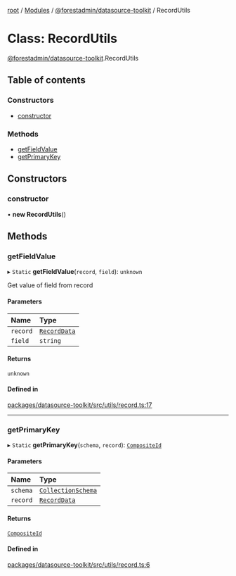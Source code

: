 [root](../README.md) / [Modules](../modules.md) / [@forestadmin/datasource-toolkit](../modules/forestadmin_datasource_toolkit.md) / RecordUtils

# Class: RecordUtils

[@forestadmin/datasource-toolkit](../modules/forestadmin_datasource_toolkit.md).RecordUtils

## Table of contents

### Constructors

- [constructor](forestadmin_datasource_toolkit.RecordUtils.md#constructor)

### Methods

- [getFieldValue](forestadmin_datasource_toolkit.RecordUtils.md#getfieldvalue)
- [getPrimaryKey](forestadmin_datasource_toolkit.RecordUtils.md#getprimarykey)

## Constructors

### constructor

• **new RecordUtils**()

## Methods

### getFieldValue

▸ `Static` **getFieldValue**(`record`, `field`): `unknown`

Get value of field from record

#### Parameters

| Name | Type |
| :------ | :------ |
| `record` | [`RecordData`](../modules/forestadmin_datasource_toolkit.md#recorddata) |
| `field` | `string` |

#### Returns

`unknown`

#### Defined in

[packages/datasource-toolkit/src/utils/record.ts:17](https://github.com/ForestAdmin/agent-nodejs/blob/fba2435/packages/datasource-toolkit/src/utils/record.ts#L17)

___

### getPrimaryKey

▸ `Static` **getPrimaryKey**(`schema`, `record`): [`CompositeId`](../modules/forestadmin_datasource_toolkit.md#compositeid)

#### Parameters

| Name | Type |
| :------ | :------ |
| `schema` | [`CollectionSchema`](../modules/forestadmin_datasource_toolkit.md#collectionschema) |
| `record` | [`RecordData`](../modules/forestadmin_datasource_toolkit.md#recorddata) |

#### Returns

[`CompositeId`](../modules/forestadmin_datasource_toolkit.md#compositeid)

#### Defined in

[packages/datasource-toolkit/src/utils/record.ts:6](https://github.com/ForestAdmin/agent-nodejs/blob/fba2435/packages/datasource-toolkit/src/utils/record.ts#L6)
